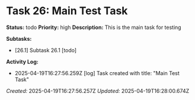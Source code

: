 # Task 26: Main Test Task

**Status:** todo
**Priority:** high
**Description:**
This is the main task for testing

**Subtasks:**
*   [26.1] Subtask 26.1 [todo]

**Activity Log:**
* 2025-04-19T16:27:56.259Z [log] Task created with title: "Main Test Task"

*Created:* 2025-04-19T16:27:56.257Z
*Updated:* 2025-04-19T16:28:00.674Z
